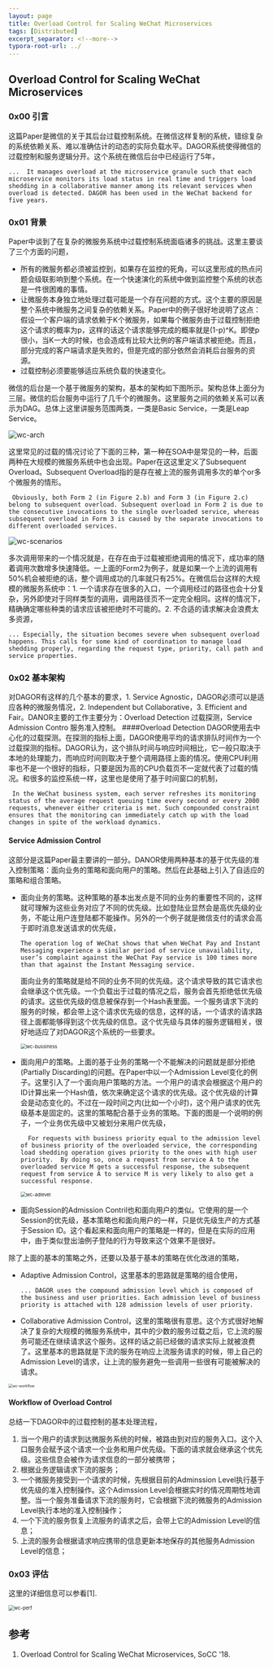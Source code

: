 ```yaml
---
layout: page
title: Overload Control for Scaling WeChat Microservices
tags: [Distributed]
excerpt_separator: <!--more-->
typora-root-url: ../
---
```


## Overload Control for Scaling WeChat Microservices

### 0x00 引言
  这篇Paper是微信的关于其后台过载控制系统。在微信这样复制的系统，错综复杂的系统依赖关系、难以准确估计的动态的实际负载水平。DAGOR系统使得微信的过载控制和服务逻辑分开。这个系统在微信后台中已经运行了5年，
```
...  It manages overload at the microservice granule such that each microservice monitors its load status in real time and triggers load shedding in a collaborative manner among its relevant services when overload is detected. DAGOR has been used in the WeChat backend for five years.
```

### 0x01 背景
  Paper中谈到了在复杂的微服务系统中过载控制系统面临诸多的挑战。这里主要谈了三个方面的问题，
* 所有的微服务都必须被监控到，如果存在监控的死角，可以这里形成的热点问题会级联影响到整个系统。在一个快速演化的系统中做到监控整个系统的状态是一件很困难的事情。
* 让微服务本身独立地处理过载可能是一个存在问题的方式。这个主要的原因是整个系统中微服务之间复杂的依赖关系。Paper中的例子很好地说明了这点：假设一个客户端的请求依赖于K个微服务，如果每个微服务由于过载控制拒绝这个请求的概率为p，这样的话这个请求能够完成的概率就是(1-p)^K。即使p很小，当K一大的时候，也会造成有比较大比例的客户端请求被拒绝。而且，部分完成的客户端请求是失败的，但是完成的部分依然会消耗后台服务的资源。
* 过载控制必须要能够适应系统负载的快速变化。

微信的后台是一个基于微服务的架构，基本的架构如下图所示。架构总体上面分为三层。微信的后台服务中运行了几千个的微服务。这里服务之间的依赖关系可以表示为DAG。总体上这里讲服务范围两类，一类是Basic Service，一类是Leap Service。

![wc-arch](/assets/images/wc-arch.png)

 这里常见的过载的情况讨论了下面的三种，第一种在SOA中是常见的一种，后面两种在大规模的微服务系统中也会出现。Paper在这这里定义了Subsequent Overload。Subsequent Overload指的是存在被上流的服务调用多次的单个or多个微服务的情形。

```
 Obviously, both Form 2 (in Figure 2.b) and Form 3 (in Figure 2.c) belong to subsequent overload. Subsequent overload in Form 2 is due to the consecutive invocations to the single overloaded service, whereas subsequent overload in Form 3 is caused by the separate invocations to different overloaded services.
```

![wc-scenarios](/assets/images/wc-scenarios.png)

 多次调用带来的一个情况就是，在存在由于过载被拒绝调用的情况下，成功率的随着调用次数增多快速降低。一上面的Form2为例子，就是如果一个上流的调用有50%机会被拒绝的话，整个调用成功的几率就只有25%。在微信后台这样的大规模的微服务系统中：1. 一个请求存在很多的入口，一个调用经过的路径也会十分复杂，另外即使对于同样类型的调用，调用路径页不一定完全相同。这样的情况下，精确确定哪些种类的请求应该被拒绝时不可能的。2. 不合适的请求解决会浪费太多资源，

```
... Especially, the situation becomes severe when subsequent overload happens. This calls for some kind of coordination to manage load shedding properly, regarding the request type, priority, call path and service properties.
```

### 0x02 基本架构
 对DAGOR有这样的几个基本的要求，1. Service Agnostic，DAGOR必须可以是适应各种的微服务情况，2. Independent but Collaborative，3. Efficient and Fair。DANOR主要的工作主要分为：Overload Detection 过载探测，Service Admission Contro 服务准入控制。
####Overload Detection
  DAGOR使用去中心化的过载探测。在探测的指标上面，DAGOR使用平均的请求排队时间作为一个过载探测的指标。DAGOR认为，这个排队时间与响应时间相比，它一般只取决于本地的处理能力，而响应时间则取决于整个调用路径上面的情况。使用CPU利用率也不是一个很好的指标，只要是因为高的CPU负载页不一定就代表了过载的情况。和很多的监控系统一样，这里也是使用了基于时间窗口的机制，
```
 In the WeChat business system, each server refreshes its monitoring status of the average request queuing time every second or every 2000 requests, whenever either criteria is met. Such compounded constraint ensures that the monitoring can immediately catch up with the load changes in spite of the workload dynamics.
```
#### Service Admission Control
  这部分是这篇Paper最主要讲的一部分。DANOR使用两种基本的基于优先级的准入控制策略：面向业务的策略和面向用户的策略。然后在此基础上引入了自适应的策略和组合策略。
* 面向业务的策略。这种策略的基本出发点是不同的业务的重要性不同的，这样就可理解为这些业务对应了不同的优先级。比如登陆业显然会是高优先级的业务，不能让用户连登陆都不能操作。另外的一个例子就是微信支付的请求会高于即时消息发送请求的优先级，

  ```
  The operation log of WeChat shows that when WeChat Pay and Instant Messaging experience a similar period of service unavailability, user’s complaint against the WeChat Pay service is 100 times more than that against the Instant Messaging service.
  ```

  面向业务的策略就是给不同的业务不同的优先级。这个请求导致的其它请求也会继承这个优先级。一个负载出于过载的情况之后，服务会首先拒绝低优先级的请求。这些优先级的信息被保存到一个Hash表里面。一个服务请求下流的服务的时候，都会带上这个请求优先级的信息，这样的话，一个请求的请求路径上面都能够得到这个优先级的信息。这个优先级与具体的服务逻辑相关，很好地适应了对DAGOR这个系统的一些要求。

  <img src="/assets/images/wc-bussiness.png" alt="wc-bussiness" style="zoom:67%;" />

* 面向用户的策略。上面的基于业务的策略一个不能解决的问题就是部分拒绝(Partially Discarding)的问题。在Paper中以一个Admission Level变化的例子。这里引入了一个面向用户策略的方法。一个用户的请求会根据这个用户的ID计算出来一个Hash值，依次来确定这个请求的优先级。这个优先级的计算会是动态变化的。不过在一段时间之内(比如一个小时)，这个用户请求的优先级基本是固定的。这里的策略配合基于业务的策略。下面的图是一个说明的例子，一个业务优先级中又被划分来用户优先级，

  ```
    For requests with business priority equal to the admission level of business priority of the overloaded service, the corresponding load shedding operation gives priority to the ones with high user priority.  By doing so, once a request from service A to the overloaded service M gets a successful response, the subsequent request from service A to service M is very likely to also get a successful response.
  ```

  <img src="/assets/images/wc-adlevel.png" alt="wc-adlevel" style="zoom:67%;" />

* 面向Session的Admission Contril也和面向用户的类似。它使用的是一个Session的优先级，基本策略也和面向用户的一样，只是优先级生产的方式基于Session ID。这个看起来和面向用户的策略是一样的，但是在实际的应用中，由于类似登出油例子登陆的行为导致来这个效果不是很好。

除了上面的基本的策略之外，还要以及基于基本的策略在优化改进的策略，

* Adaptive Admission Control，这里基本的思路就是策略的组合使用，

  ```
  ... DAGOR uses the compound admission level which is composed of the business and user priorities. Each admission level of business priority is attached with 128 admission levels of user priority.
  ```

* Collaborative Admission Control，这里的策略很有意思。这个方式很好地解决了复杂的大规模的微服务系统中，其中的少数的服务过载之后，它上流的服务可能还在继续请求这个服务。这样的话之前已经做的请求实际上就被浪费了。这里基本的思路就是下流的服务在响应上流服务请求的时候，带上自己的Admission Level的请求，让上流的服务避免一些调用一些很有可能被解决的请求。

<img src="/assets/images/wc-workflow.png" alt="wc-workflow" style="zoom:50%;" />

#### Workflow of Overload Control

 总结一下DAGOR中的过载控制的基本处理流程，

1. 当一个用户的请求到达微服务系统的时候，被路由到对应的服务入口。这个入口服务会赋予这个请求一个业务和用户优先级。下面的请求就会继承这个优先级。这些信息会被作为请求信息的一部分被携带；
2. 根据业务逻辑请求下流的服务；
3. 一个微服务接受到一个请求的时候，先根据目前的Adminssion Level执行基于优先级的准入控制操作。这个Adimssion Level会根据实时的情况周期性地调整。当一个服务准备请求下流的服务时，它会根据下流的微服务的Admission Level执行本地的准入控制操作；
4. 一个下流的服务恢复上流服务的请求之后，会带上它的Admission Level的信息；
5. 上流的服务会根据请求响应携带的信息更新本地保存的其他服务Admission Level的信息；

### 0x03 评估

  这里的详细信息可以参看[1].

<img src="/assets/images/wc-perf.png" alt="wc-perf" style="zoom:67%;" />

## 参考

1. Overload Control for Scaling WeChat Microservices, SoCC '18.

